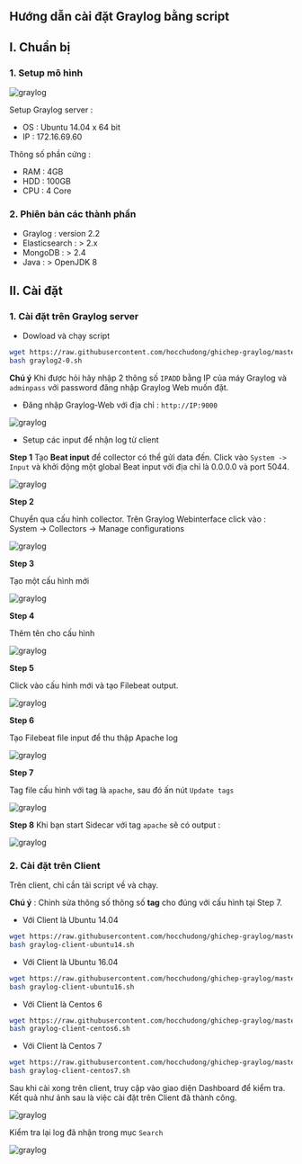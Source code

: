 ## Hướng dẫn cài đặt Graylog bằng script

## I. Chuẩn bị

### 1. Setup mô hình 

![graylog](/images/graylog-install01.png)

Setup Graylog server :

 - OS : Ubuntu 14.04 x 64 bit
 - IP : 172.16.69.60
	
Thông số phần cứng : 

 - RAM : 4GB
 - HDD : 100GB
 - CPU : 4 Core
	
### 2. Phiên bản các thành phần

 - Graylog : version 2.2 
 - Elasticsearch : > 2.x
 - MongoDB : > 2.4
 - Java : > OpenJDK 8
	
## II. Cài đặt 

### 1. Cài đặt trên Graylog server

 - Dowload và chạy script
 
```sh
wget https://raw.githubusercontent.com/hocchudong/ghichep-graylog/master/scripts/graylog2-0.sh
bash graylog2-0.sh
```
**Chú ý** Khi được hỏi hãy nhập 2 thông số `IPADD` bằng IP của máy Graylog và `adminpass` với password đăng nhập Graylog Web muốn đặt.

 - Đăng nhập Graylog-Web với địa chỉ : `http://IP:9000`
 
![graylog](/images/graylog-install02.png)
 
  - Setup các input để nhận log từ client
 
**Step 1**
Tạo **Beat input** để collector có thể gửi data đến. Click vào `System -> Input` và khởi động một global Beat input với địa chỉ là 0.0.0.0 và port 5044.

![graylog](/images/step1.png)

**Step 2**

Chuyển qua cấu hình collector. Trên Graylog Webinterface click vào : System -> Collectors -> Manage configurations

![graylog](/images/step2.png)

**Step 3**

Tạo một cấu hình mới

![graylog](/images/step3-1.png)

**Step 4**

Thêm tên cho cấu hình

![graylog](/images/step3-2.png)

**Step 5**

Click vào cấu hình mới và tạo Filebeat output.

![graylog](/images/step4.png)

**Step 6**

Tạo Filebeat file input để thu thập Apache log

![graylog](/images/step5.png)

**Step 7**

Tag file cấu hình với tag là `apache`, sau đó ấn nút `Update tags`

![graylog](/images/step6.png)

**Step 8**
Khi bạn start Sidecar với tag `apache` sẽ có output :

![graylog](/images/step7.png)
	
### 2. Cài đặt trên Client	

Trên client, chỉ cần tải script về và chạy. 

**Chú ý** : Chỉnh sửa thông số thông số **tag** cho đúng với cấu hình tại Step 7.

 - Với Client là Ubuntu 14.04
 
```sh
wget https://raw.githubusercontent.com/hocchudong/ghichep-graylog/master/scripts/graylog-client-ubuntu14.sh
bash graylog-client-ubuntu14.sh
```

 - Với Client là Ubuntu 16.04
 
```sh
wget https://raw.githubusercontent.com/hocchudong/ghichep-graylog/master/scripts/graylog-client-ubuntu16.sh
bash graylog-client-ubuntu16.sh
```

 - Với Client là Centos 6
 
```sh
wget https://raw.githubusercontent.com/hocchudong/ghichep-graylog/master/scripts/graylog-client-centos6.sh
bash graylog-client-centos6.sh
```

 - Với Client là Centos 7
 
```sh
wget https://raw.githubusercontent.com/hocchudong/ghichep-graylog/master/scripts/graylog-client-centos7.sh
bash graylog-client-centos7.sh
```

Sau khi cài xong trên client, truy cập vào giao diện Dashboard để kiểm tra. Kết quả như ảnh sau là việc cài đặt trên Client đã thành công.

![graylog](/images/graylog-install03.png)

Kiểm tra lại log đã nhận trong mục `Search`

![graylog](/images/graylog-install04.png)
